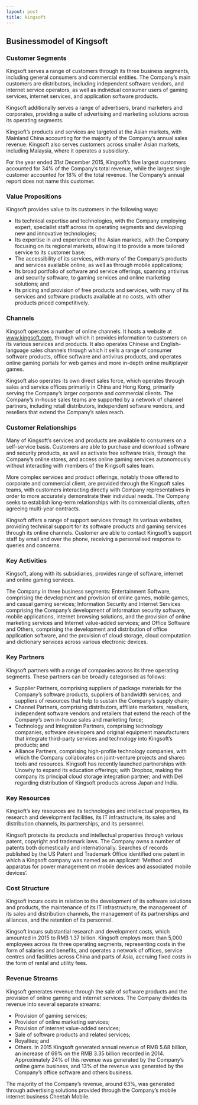 ```yaml
---
layout: post
title: kingsoft
---
```


Businessmodel of Kingsoft
--------------------------

### Customer Segments

Kingsoft serves a range of customers through its three business segments, including general consumers and commercial entities. The Company’s main customers are distributors, including independent software vendors, and internet service operators, as well as individual consumer users of gaming services, internet services, and application software products.

Kingsoft additionally serves a range of advertisers, brand marketers and corporates, providing a suite of advertising and marketing solutions across its operating segments.

Kingsoft’s products and services are targeted at the Asian markets, with Mainland China accounting for the majority of the Company’s annual sales revenue. Kingsoft also serves customers across smaller Asian markets, including Malaysia, where it operates a subsidiary.

For the year ended 31st December 2015, Kingsoft’s five largest customers accounted for 34% of the Company’s total revenue, while the largest single customer accounted for 18% of the total revenue. The Company’s annual report does not name this customer.

### Value Propositions

Kingsoft provides value to its customers in the following ways:

 * Its technical expertise and technologies, with the Company employing expert, specialist staff across its operating segments and developing new and innovative technologies;
* Its expertise in and experience of the Asian markets, with the Company focusing on its regional markets, allowing it to provide a more tailored service to its customer base;
* The accessibility of its services, with many of the Company’s products and services available online, as well as through mobile applications;
* Its broad portfolio of software and service offerings, spanning antivirus and security software, to gaming services and online marketing solutions; and
* Its pricing and provision of free products and services, with many of its services and software products available at no costs, with other products priced competitively.
 ### Channels

Kingsoft operates a number of online channels. It hosts a website at www.kingsoft.com, through which it provides information to customers on its various services and products. It also operates Chinese and English-language sales channels through which it sells a range of consumer software products, office software and antivirus products, and operates online gaming portals for web games and more in-depth online multiplayer games.

Kingsoft also operates its own direct sales force, which operates through sales and service offices primarily in China and Hong Kong, primarily serving the Company’s larger corporate and commercial clients. The Company’s in-house sales teams are supported by a network of channel partners, including retail distributors, independent software vendors, and resellers that extend the Company’s sales reach.

### Customer Relationships

Many of Kingsoft’s services and products are available to consumers on a self-service basis. Customers are able to purchase and download software and security products, as well as activate free software trials, through the Company’s online stores, and access online gaming services autonomously without interacting with members of the Kingsoft sales team.

More complex services and product offerings, notably those offered to corporate and commercial client, are provided through the Kingsoft sales teams, with customers interacting directly with Company representatives in order to more accurately demonstrate their individual needs. The Company seeks to establish long-term relationships with its commercial clients, often agreeing multi-year contracts.

Kingsoft offers a range of support services through its various websites, providing technical support for its software products and gaming services through its online channels. Customer are able to contact Kingsoft’s support staff by email and over the phone, receiving a personalised response to queries and concerns.

### Key Activities

Kingsoft, along with its subsidiaries, provides range of software, internet and online gaming services.

The Company in three business segments: Entertainment Software, comprising the development and provision of online games, mobile games, and casual gaming services; Information Security and Internet Services comprising the Company’s development of information security software, mobile applications, internet browsing solutions, and the provision of online marketing services and Internet value-added services; and Office Software and Others, comprising the development and distribution of office application software, and the provision of cloud storage, cloud computation and dictionary services across various electronic devices.

### Key Partners

Kingsoft partners with a range of companies across its three operating segments. These partners can be broadly categorised as follows:

 * Supplier Partners, comprising suppliers of package materials for the Company’s software products, suppliers of bandwidth services, and suppliers of resources that help to sustain the Company’s supply chain;
* Channel Partners, comprising distributors, affiliate marketers, resellers, independent software vendors and retailers that extend the reach of the Company’s own in-house sales and marketing force;
* Technology and Integration Partners, comprising technology companies, software developers and original equipment manufacturers that integrate third-party services and technology into Kingsoft’s products; and
* Alliance Partners, comprising high-profile technology companies, with which the Company collaborates on joint-venture projects and shares tools and resources.
 Kingsoft has recently launched partnerships with Unowhy to expand its education offerings; with Dropbox, making the company its principal cloud storage integration partner; and with Dell regarding distribution of Kingsoft products across Japan and India.

### Key Resources

Kingsoft’s key resources are its technologies and intellectual properties, its research and development facilities, its IT infrastructure, its sales and distribution channels, its partnerships, and its personnel.

Kingsoft protects its products and intellectual properties through various patent, copyright and trademark laws. The Company owns a number of patents both domestically and internationally. Searches of records published by the US Patent and Trademark Office identified one patent in which a Kingsoft company was named as an applicant: ‘Method and apparatus for power management on mobile devices and associated mobile devices’.

### Cost Structure

Kingsoft incurs costs in relation to the development of its software solutions and products, the maintenance of its IT infrastructure, the management of its sales and distribution channels, the management of its partnerships and alliances, and the retention of its personnel.

Kingsoft incurs substantial research and development costs, which amounted in 2015 to RMB 1.37 billion. Kingsoft employs more than 5,000 employees across its three operating segments, representing costs in the form of salaries and benefits, and operates a network of offices, service centres and facilities across China and parts of Asia, accruing fixed costs in the form of rental and utility fees.

### Revenue Streams

Kingsoft generates revenue through the sale of software products and the provision of online gaming and internet services. The Company divides its revenue into several separate streams:

 * Provision of gaming services;
* Provision of online marketing services;
* Provision of internet value-added services;
* Sale of software products and related services;
* Royalties; and
* Others.
 In 2015 Kingsoft generated annual revenue of RMB 5.68 billion, an increase of 69% on the RMB 3.35 billion recorded in 2014. Approximately 24% of this revenue was generated by the Company’s online game business, and 13% of the revenue was generated by the Company’s office software and others business.

The majority of the Company’s revenue, around 63%, was generated through advertising solutions provided through the Company’s mobile internet business Cheetah Mobile.
